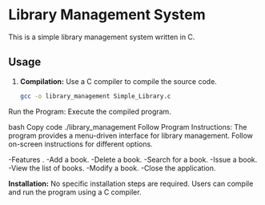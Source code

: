 # Library Management System

This is a simple library management system written in C.

## Usage

1. **Compilation:** Use a C compiler to compile the source code.

   ```bash
   gcc -o library_management Simple_Library.c
Run the Program: Execute the compiled program.

bash
Copy code
./library_management
Follow Program Instructions: The program provides a menu-driven interface for library management. 
Follow on-screen instructions for different options.

-Features .
-Add a book.
-Delete a book.
-Search for a book.
-Issue a book.
-View the list of books.
-Modify a book.
-Close the application.



**Installation:**
No specific installation steps are required. Users can compile and run the program using a C compiler.






